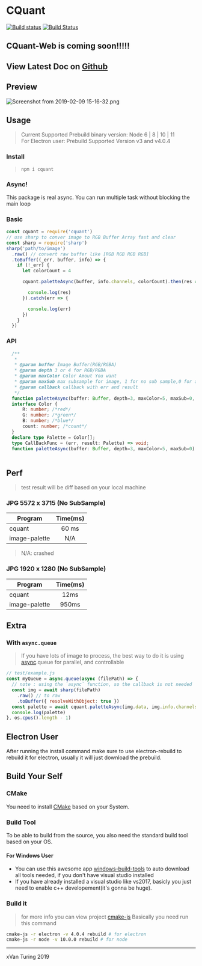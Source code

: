 # CQuant
[![Build status](https://ci.appveyor.com/api/projects/status/gy8vrvnkhrh9tw1s?svg=true)](https://ci.appveyor.com/project/xVanTuring/cquant)
[![Build Status](https://travis-ci.org/xVanTuring/cquant.svg?branch=master)](https://travis-ci.org/xVanTuring/cquant)
## CQuant-Web is coming soon!!!!!
## View Latest Doc on [Github](https://github.com/xVanTuring/cquant)
## Preview
![Screenshot from 2019-02-09 15-16-32.png](https://i.loli.net/2019/02/09/5c5e7e7b42cd2.png)

## Usage
> Current Supported Prebuild binary version: Node 6 | 8 | 10 | 11 \
> For Electron user:  Prebuild Supported Version v3 and v4.0.4
### Install
> `npm i cquant`
### Async!
This package is real async. You can run multiple task without blocking the main loop
### Basic
``` js
const cquant = require('cquant')
// use sharp to conver image to RGB Buffer Array fast and clear
const sharp = require('sharp')
sharp('path/to/image')
  .raw() // convert raw buffer like [RGB RGB RGB RGB]
  .toBuffer((_err, buffer, info) => {
    if (!_err) {
      let colorCount = 4

      cquant.paletteAsync(buffer, info.channels, colorCount).then(res => {

        console.log(res)
      }).catch(err => {

        console.log(err)
      })
    }
  })
``` 
### API
``` ts  
  /**
   * 
   * @param buffer Image Buffer(RGB/RGBA)
   * @param depth 3 or 4 for RGB/RGBA
   * @param maxColor Color Amout You want
   * @param maxSub max subsample for image, 1 for no sub sample,0 for auto, by default it will scale to size of `1000x1000`
   * @param callback callback with err and result
   */
  function paletteAsync(buffer: Buffer, depth=3, maxColor=5, maxSub=0, callback:CallBackFunc): void;
  interface Color {
      R: number; /*red*/
      G: number; /*green*/
      B: number; /*blue*/
      count: number; /*count*/
  }
  declare type Palette = Color[];
  type CallBackFunc = (err, result: Palette) => void;
  function paletteAsync(buffer: Buffer, depth=3, maxColor=5, maxSub=0): Promise<Palette>;
  
```
## Perf
> test result will be diff based on your local machine
### JPG 5572 x 3715 (No SubSample)
| Program       | Time(ms) |
|---------------|:--------:|
| cquant        |   60 ms  |
| image-palette |    N/A   |
> N/A: crashed

### JPG 1920 x 1280 (No SubSample)

| Program       | Time(ms) |
|---------------|:--------:|
| cquant        |   12ms   |
| image-palette |   950ms  |
## Extra
### With `async.queue`
> If you have lots of image to process, the best way to do it is using [async](https://www.npmjs.com/package/async).queue for parallel, and controllable
``` js
// test/example.js
const myQueue = async.queue(async (filePath) => {
  // note : using the `async` function, so the callback is not needed
  const img = await sharp(filePath)
    .raw() // to raw
    .toBuffer({ resolveWithObject: true })
  const palette = await cquant.paletteAsync(img.data, img.info.channels, 5)
  console.log(palette)
}, os.cpus().length - 1)
```
## Electron User
After running the install command make sure to use electron-rebuild to rebuild it for electron, usually it will just download the prebuild.
## Build Your Self
### CMake
You need to install [CMake](https://cmake.org/download/) based on your System.
### Build Tool
To be able to build from the source, you also need the standard build tool based on your OS.
#### For Windows User
* You can use this awesome app [windows-build-tools](https://www.npmjs.com/package/windows-build-tools) to auto download all tools needed, if you don't have visual studio installed
* If you have already installed a visual studio like vs2017, basicly you just need to enable c++ developement(it's gonna be huge).
### Build it
> for more info you can view project [cmake-js](https://github.com/cmake-js/cmake-js#installation)
Basically you need run this command 
``` bash
cmake-js -r electron -v 4.0.4 rebuild # for electron
cmake-js -r node -v 10.0.0 rebuild # for node
```
---
xVan Turing 2019
